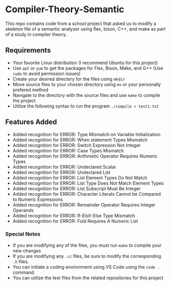 # Compiler-Theory-Semantic
This repo contains code from a school project that asked us to modify a skeleton file of a semantic analyzer using flex, bison, C++, and make as part of a study in compiler theory.

## Requirements
- Your favorite Linux distribution (I recommend Ubuntu for this project)
- Use `apt` or `yum` to get the packages for Flex, Bison, Make, and G++ (Use `sudo` to avoid permission issues)
- Create your desired directory for the files using `mkdir`
- Move source files to your chosen directory using `mv` or your personally prefered method
- Navigate to the directory with the source files and use `make` to compile the project
- Utilize the following syntax to run the program `./compile < test1.txt`

## Features Added
- Added recognition for ERROR: Type Mismatch on Variable Initialization
- Added recognition for ERROR: When statement Types Mismatch
- Added recognition for ERROR: Switch Expression Not Integer
- Added recognition for ERROR: Case Types Mismatch
- Added recognition for ERROR: Arithmetic Operator Requires Numeric Types
- Added recognition for ERROR: Undeclared Scalar
- Added recognition for ERROR: Undeclared List
- Added recognition for ERROR: List Element Types Do Not Match
- Added recognition for ERROR: List Type Does Not Match Element Types
- Added recognition for ERROR: List Subscript Must Be Integer
- Added recognition for ERROR: Character Literals Cannot be Compared to Numeric Expressions
- Added recognition for ERROR: Remainder Operator Requires Integer Operands
- Added recognition for ERROR: If-Elsif-Else Type Mismatch
- Added recognition for ERROR: Fold Requires A Numeric List

### Special Notes
- If you are modifying any of the files, you must run `make` to compile your new changes
- If you are modifying any `.cc` files, be sure to modify the corresponding `.h` files.
- You can initiate a coding environment using VS Code using the `code .` command.
- You can utilize the test files from the related repositories for this project
   
